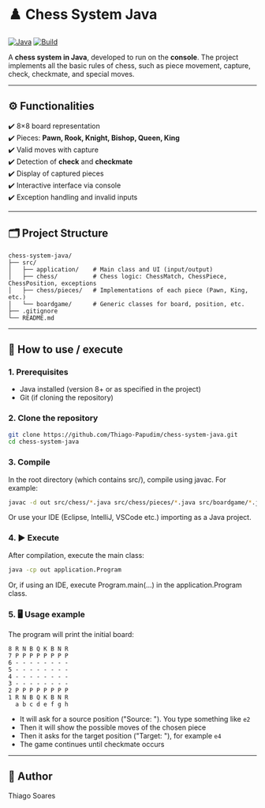 # ♟️ Chess System Java

[![Java](https://img.shields.io/badge/Java-8%2B-orange)](https://www.oracle.com/java/technologies/javase-downloads.html)
[![Build](https://img.shields.io/badge/build-passing-brightgreen)](#)

A **chess system in Java**, developed to run on the **console**.
The project implements all the basic rules of chess, such as piece movement, capture, check, checkmate, and special moves.

---

## ⚙️ Functionalities

✔️ 8×8 board representation  
✔️ Pieces: **Pawn, Rook, Knight, Bishop, Queen, King**  
✔️ Valid moves with capture  
✔️ Detection of **check** and **checkmate**  
✔️ Display of captured pieces  
✔️ Interactive interface via console  
✔️ Exception handling and invalid inputs  

---

## 🗂️ Project Structure

```
chess-system-java/
├── src/
│   ├── application/    # Main class and UI (input/output)
│   ├── chess/          # Chess logic: ChessMatch, ChessPiece, ChessPosition, exceptions
│   ├── chess/pieces/   # Implementations of each piece (Pawn, King, etc.)
│   └── boardgame/      # Generic classes for board, position, etc.
├── .gitignore
└── README.md
```

---

## 🧪 How to use / execute

### 1. **Prerequisites**
- Java installed (version 8+ or as specified in the project)
- Git (if cloning the repository)

### 2. **Clone the repository**
```bash
git clone https://github.com/Thiago-Papudim/chess-system-java.git
cd chess-system-java
```

### 3. **Compile**
In the root directory (which contains src/), compile using javac. For example:

```bash
javac -d out src/chess/*.java src/chess/pieces/*.java src/boardgame/*.java src/application/*.java
```

Or use your IDE (Eclipse, IntelliJ, VSCode etc.) importing as a Java project.

### 4. ▶️ **Execute**
After compilation, execute the main class:

```bash
java -cp out application.Program
```

Or, if using an IDE, execute Program.main(...) in the application.Program class.

### 5. 🖥️ **Usage example**

The program will print the initial board:

```
8 R N B Q K B N R
7 P P P P P P P P
6 - - - - - - - -
5 - - - - - - - -
4 - - - - - - - -
3 - - - - - - - -
2 P P P P P P P P
1 R N B Q K B N R
  a b c d e f g h
```

- It will ask for a source position ("Source: "). You type something like `e2`
- Then it will show the possible moves of the chosen piece
- Then it asks for the target position ("Target: "), for example `e4`
- The game continues until checkmate occurs

---

## 👤 Author

Thiago Soares
